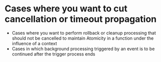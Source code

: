 # Cases where you want to cut cancellation or timeout propagation

- Cases where you want to perform rollback or cleanup processing that should not be cancelled to maintain Atomicity in a function under the influence of a context
- Cases in which background processing triggered by an event is to be continued after the trigger process ends
